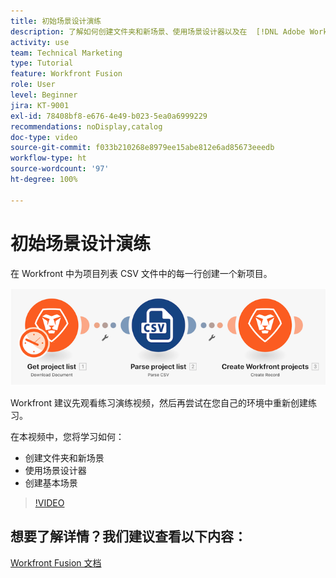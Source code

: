 ```yaml
---
title: 初始场景设计演练
description: 了解如何创建文件夹和新场景、使用场景设计器以及在  [!DNL Adobe Workfront Fusion] 中创建基本场景。
activity: use
team: Technical Marketing
type: Tutorial
feature: Workfront Fusion
role: User
level: Beginner
jira: KT-9001
exl-id: 78408bf8-e676-4e49-b023-5ea0a6999229
recommendations: noDisplay,catalog
doc-type: video
source-git-commit: f033b210268e8979ee15abe812e6ad85673eeedb
workflow-type: ht
source-wordcount: '97'
ht-degree: 100%

---
```


# 初始场景设计演练

在 Workfront 中为项目列表 CSV 文件中的每一行创建一个新项目。

![Fusion 场景的图像](assets/understand-the-basics-1.png)

Workfront 建议先观看练习演练视频，然后再尝试在您自己的环境中重新创建练习。

在本视频中，您将学习如何：

* 创建文件夹和新场景
* 使用场景设计器
* 创建基本场景

>[!VIDEO](https://video.tv.adobe.com/v/335261/?quality=12&learn=on)


## 想要了解详情？我们建议查看以下内容：

[Workfront Fusion 文档](https://experienceleague.adobe.com/docs/workfront/using/adobe-workfront-fusion/workfront-fusion-2.html?lang=zh-Hans)
